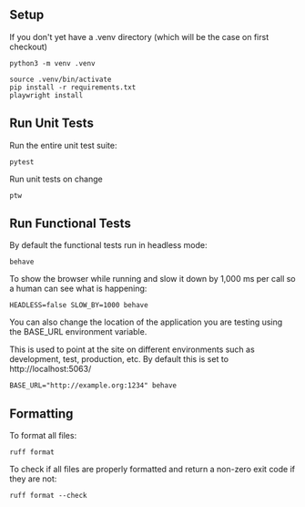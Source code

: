 ## Setup

If you don't yet have a .venv directory (which will be the case on first checkout)
```shell
python3 -m venv .venv
```

```shell
source .venv/bin/activate
pip install -r requirements.txt
playwright install
```

## Run Unit Tests

Run the entire unit test suite:

```shell
pytest
```
Run unit tests on change

```shell
ptw
```

## Run Functional Tests

By default the functional tests run in headless mode:

```shell
behave
```

To show the browser while running and slow it down by 1,000 ms per call so a human can see what is happening: 

```shell
HEADLESS=false SLOW_BY=1000 behave
```

You can also change the location of the application you are testing using the BASE_URL environment variable. 

This is used to point at the site on different environments such as development, test, production, etc. By default this is set to http://localhost:5063/

```shell
BASE_URL="http://example.org:1234" behave
```

## Formatting

To format all files:
```shell
ruff format
```

To check if all files are properly formatted and return a non-zero exit code if they are not:

```shell
ruff format --check
```